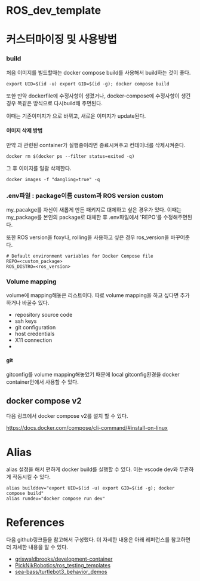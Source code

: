 # ROS_dev_template

# 커스터마이징 및 사용방법

### build

처음 이미지를 빌드할때는 docker compose build를 사용해서 build하는 것이 좋다.
```
export UID=$(id -u) export GID=$(id -g); docker compose build
```
또한 만약 dockerfile에 수정사항이 생겼거나, docker-compose에 수정사항이 생긴경우 똑같은 방식으로 다시build해 주면된다.

이때는 기존이미지가 <none>으로 바뀌고, 새로운 이미지가 update된다.

#### <none>이미지 삭제 방법

만약 <none>과 관련된 container가 실행중이라면 종료시켜주고 컨테이너를 삭제시켜준다.


```
docker rm $(docker ps --filter status=exited -q)
```
그 후 <none>이미지를 일괄 삭제한다.
```
docker images -f "dangling=true" -q
```

### .env파일 : package이름 custom과 ROS version custom

my_pacakge를 자신이 새롭게 만든 패키지로 대체하고 싶은 경우가 있다.
이때는 my_package를 본인의 package로 대체한 후 .env파일에서 'REPO'를 수정해주면된다.

또한 ROS version을 foxy나, rolling을 사용하고 싶은 경우 ros_version을 바꾸어준다.

```
# Default environment variables for Docker Compose file
REPO=<custom_package>
ROS_DISTRO=<ros_version>
```
### Volume mapping
volume에 mapping해놓은 리스트이다. 따로 volume mapping을 하고 싶다면 추가하거나 바꿀수 있다.

- repository source code
- ssh keys
- git configuration
- host credentials
- X11 connection
-
#### git

gitconfig를 volume mapping해놓았기 때문에 local gitconfig환경을 docker container안에서 사용할 수 있다.

## docker compose v2

다음 링크에서 docker compose v2를 설치 할 수 있다.

https://docs.docker.com/compose/cli-command/#install-on-linux


# Alias

alias 설정을 해서 편하게 docker build를 실행할 수 있다. 이는 vscode dev와 무관하게 작동시킬 수 있다.
```shell
alias builddev="export UID=$(id -u) export GID=$(id -g); docker compose build"
alias rundev="docker compose run dev"
```

# References

다음 github링크들을 참고해서 구성했다. 더 자세한 내용은 아래 레퍼런스를 참고하면 더 자세한 내용을 알 수 있다.
- [griswaldbrooks/development-container](https://github.com/griswaldbrooks/development-container/tree/main)
- [PickNikRobotics/ros_testing_templates](https://github.com/PickNikRobotics/ros_testing_templates)
- [sea-bass/turtlebot3_behavior_demos](https://github.com/sea-bass/turtlebot3_behavior_demos)
